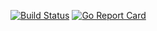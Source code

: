 [![Build Status](https://travis-ci.org/Frederick-S/public-ip.svg?branch=master)](https://travis-ci.org/Frederick-S/public-ip) [![Go Report Card](https://goreportcard.com/badge/github.com/Frederick-S/public-ip)](https://goreportcard.com/report/github.com/Frederick-S/public-ip)
